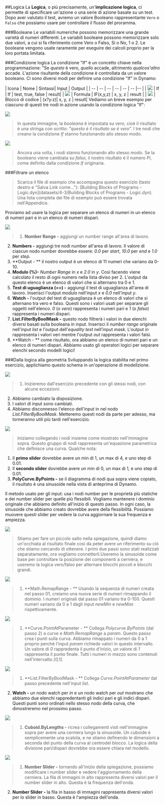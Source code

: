 ##Logica
La **Logica**, o più precisamente, un'**implicazione logica**, ci permette di specificare un'azione o una serie di azione basate su un test. Dopo aver valutato il test, avremo un valore Booleano rappresentante ```Vero``` o ```Falso``` che possiamo usare per controllare il flusso del proramma.

###Booleane
Le variabili numeriche possono memorizzare una grande varietà di numeri differenti. Le variabili booleane possono memorizzare solo due valori, a cui si fa riferimento come Vero o Falso, Si o No, 1 o 2. Le booleane vengono usate raramente per eseguire dei calcoli proprio per la loro portata limitata.

###Condizione logica
La condizione "If" è un concetto chiave nella programmazione: "Se *questo* è vero, *quello* accade, altrimento *qualcos'altro* accade. L'azione risultante della condizione è controllata da un valore booleano. Ci sono diversi modi per definire una condizione "If" in Dynamo:

| Icona | Nome | Sintassi| Input | Output |
| -- | -- | -- | -- | -- | -- |-- |
| ![](../images/icons/DSCoreNodesUI-Logic-If-Large.png) | If | If | test, true, false | result|
| ![](../images/icons/DSCoreNodesUI-Formula-Large.png) | Formula | IF(x,y,z) | x, y, z | result |
| ![](../images/icons/Dynamo-Nodes-CodeBlockNodeModel-Large.png) | Blocco di codice | (x?y:z)| x, y, z | result|
Vediamo un breve esempio per ciascuno di questi tre nodi in azione usando la condizione logica "If":

![](images/4-3/IFs.png)
> In questa immagine, la *booleana* è impostata su *vero*, cioè il risultato è una stringa con scritto: *"questo è il risultato se è vero".* I tre nodi che creano la condizione *If* stanno funzionando allo stesso modo.

![](images/4-3/IFs2.png)
> Ancora una volta, i nodi stanno funzionando allo stesso modo. Se la booleano viene cambiata su *falso*, il nostro risultato è il numero *Pi*, come definito dalla condizione *If* originaria.

###Filtrare un elenco
>Scarica il file di esempio che accompagna questo esercizio (tasto destro e "Salva Link come..."): [Building Blocks of Programs - Logic.dyn](datasets/4-3/Building Blocks of Programs - Logic.dyn). Una lista completa dei file di esempio può essere trovata nell'Appendice.

Proviamo ad usare la logica per separare un elenco di numeri in un elenco di numeri pari e in un elenco di numeri dispari.

![](images/4-3/01.png)
> 1. **Number Range -** aggiungi un number range all'area di lavoro.
2. **Numbers -** aggiungi tre nodi number all'area di lavoro. Il valore di ciascun nodo number dovrebbe essere: *0.0* per *start*, *10.0* per *end* e *1.0* per *step*.
3. **Output - ** il nostro output è un elenco di 11 numeri che variano da 0-10.
4. **Modulo (%)-** *Number Range* in *x* e *2.0* in *y*.  Così facendo viene calcolato il resto di ogni numero nella lista diviso per 2. L'output da questo elenco è un elenco di valori che si alternano tra 0 e 1.
5. **Test di uguaglianza (==) -** aggiungi il test di uguaglianza all'area di lavoro. Inserisci l'output *modulo* nell'input *x* e *0.0* nell'input *y*.
6. **Watch -** l'output del test di uguaglianza è un elenco di valori che si alternano tra vero e falso. Questi sono i valori usati per separare gli oggetti nell'elenco.  *0* (o *vero*) rappresenta i numeri pari e *1* (o *falso*) rappresenta i numeri dispari.
6. **List.FilterByBoolMask -** questo nodo filtrerà i valori in due elenchi diversi basati sulla booleana in input. Inserisci il *number range* originale nell'input *list* e l'output dell'*equality test* nell'input *mask*. L'output *in* rappresenta i valori veri mentre l'output *out* rappresenta i valori falsi.
7. **Watch - ** come risultato, ora abbiamo un elenco di numeri pari e un elenco di numeri dispari. Abbiamo usato gli operatori logici per separare elenchi secondo modelli logici!

###Dalla logica alla geometria
Sviluppando la logica stabilita nel primo esercizio, applichiamo questo schema in un'operazione di modellzione.

![](images/4-3/02.png)
> 1. Inizieremo dall'esercizio precedente con gli stessi nodi, con alcune eccezioni:
2. Abbiamo cambiato la disposizione.
3. I valori di input sono cambiati.
4. Abbiamo disconnesso l'elenco dell'input in nel nodo *List.FilterByBoolMask*. Metteremo questi nodi da parte per adesso, ma torneranno utili più tardi nell'esercizio.

![](images/4-3/03.png)
> Iniziamo collegando i nodi insieme come mostrato nell'immagine sopra. Questo gruppo di nodi rappresenta un'equazione parametrica che definisce una curva. Qualche nota:
1. Il **primo slider** dovrebbe avere un min di 1, un max di 4, e uno step di 0.01.
2. Il **secondo slider** dovrebbe avere un min di 0, un max di 1, e uno step di 0.01.
3. **PolyCurve.ByPoints -** se il diagramma di nodi qua sopra viene copiato, il risultato è una sinusoide nella vista di anteprima di Dynamo.

Il metodo usato per gli input: usa i nodi number per le proprietà più statiche e dei number slider per quelle più flessibili. Vogliamo mantenere i dominio originale che abbiamo definito all'inizio di questo passo. In ogni caso, la sinusoide che abbiamo creato dovrebbe avere della flessibilità. Possiamo muovere questi slider per vedere la curva aggiornare la sua frequenza e ampiezza.

![](images/4-3/04.png)
> Stiamo per fare un piccolo salto nella spiegazione, quindi diamo un'occhiata al risultato finale così da peter avere un riferimento su ciò che stiamo cercando di ottenere. I primi due passi sono stati realizzati separatamente, ora vogliamo connetterli.Useremo la sinusoide come base per controllare la posizione dei componenti a cerniera, e useremo la logica vero/falso per alternare blocchi piccoli e blocchi grandi.

![](images/4-3/05.png)
> 1. **Math.RemapRange - ** Usando la sequenza di numeri creata nel passo 01, creiamo una nuova serie di numeri rimappando il dominio. I numeri originali dal passo 01 variano tra 0-100. Questi numeri variano da 0 a 1 dagli input *newMin* e *newMax* rispettivamente.

![](images/4-3/06.png)
> 1. **Curve.PointAtParameter - ** Collega *Polycurve.ByPoints* (dal passo 2) a *curve* e *Math.RemapRange* a *param*. Questo passo crea i punti sulla curva. Abbiamo rimappato i numeri da 0 a 1 proprio perchè l'input *param* richiede valori in questo intervallo. Un valore di *0* rappredenta il punto d'inizio, un valore di *1* rappresenta il punto finale. Tutti i numeri in mezzo sono contenuti nell'intervatto *[0,1]*.

![](images/4-3/07.png)
> 1. **List.FilterByBoolMask - ** Collega *Curve.PointAtParameter* dal passo precedente nell'input *list*.
2. **Watch -** un nodo watch per *in* e un nodo watch per *out* mostrano che abbiamo due elenchi rappredentanti gli indici pari e gli indici dispari. Questi punti sono ordinati nello stesso nodo della curva, che dimostreremo nel prossimo passo.

![](images/4-3/08.png)
> 1. **Cuboid.ByLengths -** ricrea i collegamenti visti nell'immagine sopra per avere una cerniera lungo la sinusoide. Un cuboide è semplicemente una scatola, e ne stiamo definendo le dimensioni a seconda del punto della curva al centrodel blocco. La logica della divisione pari/dispari dovrebbe ora essere chiara nel modello.

![](images/4-3/matrix.png)
> 1. **Number Slider -** tornando all'inizio della spiegazione, possiamo modificare i number slider e vedere l'aggiornamento della cerniera. La fila di immagini in alto rappresenta diversi valori per il number slider in alto. Questa è la frequenza dell'onda.
2. **Number Slider -** la fila in basso di immagini rappresenta diversi valori per lo slider in basso. Questa è l'ampiezza dell'onda.

